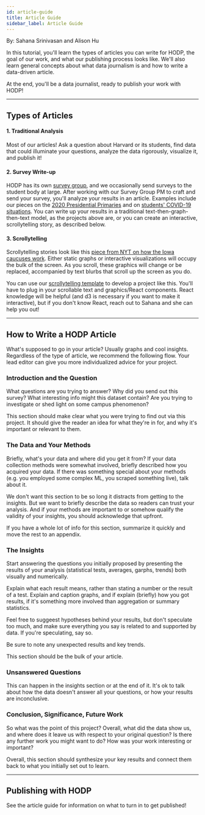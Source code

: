 ```yaml
---
id: article-guide
title: Article Guide
sidebar_label: Article Guide
---
```


By: Sahana Srinivasan and Alison Hu

In this tutorial, you'll learn the types of articles you can write for HODP, the goal of our work, and what our publishing process looks like. We'll also learn general concepts about what data journalism is and how to write a data-driven article.

At the end, you'll be a data journalist, ready to publish your work with HODP!

---

## Types of Articles


#### 1. Traditional Analysis
Most of our articles! Ask a question about Harvard or its students, find data that could illuminate your questions, analyze the data rigorously, visualize it, and publish it!

#### 2. Survey Write-up
HODP has its own [survey group](https://www.hodp.org/surveys/), and we occasionally send surveys to the student body at large. 
After working with our Survey Group PM to craft and send your survey, you'll analyze your results in an article.
Examples include our pieces on the [2020 Presidential Primaries](https://www.hodp.org/project/how-do-harvard-students-feel-about-the-2020-election) and on [students' COVID-19 situations](https://www.hodp.org/project/harvard-in-the-age-of-covid-19/). 
You can write up your results in a traditional text-then-graph-then-text model, as the projects above are, or you can create an interactive, scrollytelling story, as described below. 

#### 3. Scrollytelling
Scrollytelling stories look like this [piece from NYT on how the Iowa caucuses work](https://www.nytimes.com/interactive/2020/01/31/us/politics/what-is-iowa-caucus.html). Either static graphs or interactive visualizations will occupy the bulk of the screen. As you scroll, these graphics will change or be replaced, accompanied by text blurbs that scroll up the screen as you do. 

You can use our [scrollytelling template](https://github.com/sahana-srinivasan/scrollytelling) to develop a project like this. You'll have to plug in your scrollable text and graphics/React components.
React knowledge will be helpful (and d3 is necessary if you want to make it interactive), but if you don't know React, reach out to Sahana and she can help you out!


---

## How to Write a HODP Article

What's supposed to go in your article? Usually graphs and cool insights. Regardless of the type of article, we recommend the following flow. Your lead editor can give you more individualized advice for your project.

### Introduction and the Question

What questions are you trying to answer? Why did you send out this survey? What interesting info might this dataset contain? Are you trying to investigate or shed light on some campus phenomenon?

This section should make clear what you were trying to find out via this project. It should give the reader an idea for what they're in for, and why it's important or relevant to them.

### The Data and Your Methods

Briefly, what's your data and where did you get it from? If your data collection methods were somewhat involved, briefly described how you acquired your data. If there was something special about your methods (e.g. you employed some complex ML, you scraped something live), talk about it.

We don't want this section to be so long it distracts from getting to the insights. But we want to briefly describe the data so readers can trust your analysis. And if your methods are important to or somehow qualify the validity of your insights, you should acknowledge that upfront. 

If you have a whole lot of info for this section, summarize it quickly and move the rest to an appendix.

### The Insights

Start answering the questions you initially proposed by presenting the results of your analysis (statistical tests, averages, garphs, trends) both visually and numerically.

Explain what each result means, rather than stating a number or the result of a test. Explain and caption graphs, and if explain (briefly) how you got results, if it's something more involved than aggregation or summary statistics.

Feel free to suggeest hypotheses behind your results, but don't speculate too much, and make sure everything you say is related to and supported by data. If you're speculating, say so.

Be sure to note any unexpected results and key trends.

This section should be the bulk of your article.

### Unsanswered Questions

This can happen in the insights section or at the end of it. It's ok to talk about how the data doesn't answer all your questions, or how your results are inconclusive. 

### Conclusion, Significance, Future Work

So what was the point of this project? Overall, what did the data show us, and where does it leave us with respect to your original question? Is there any further work you might want to do? How was your work interesting or important?

Overall, this section should synthesize your key results and connect them back to what you initially set out to learn.

---

## Publishing with HODP

See the article guide for information on what to turn in to get published!
